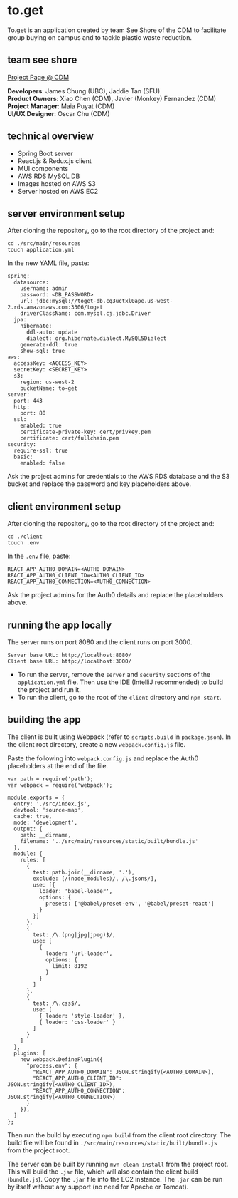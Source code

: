 # to.get

To.get is an application created by team See Shore of the CDM to facilitate group buying on campus and to tackle plastic waste reduction.

## team see shore

[Project Page @ CDM](https://thecdm.ca/projects/industry-projects/seeshore-sfu-fcat)

**Developers**: James Chung (UBC), Jaddie Tan (SFU)\
**Product Owners**: Xiao Chen (CDM), Javier (Monkey) Fernandez (CDM)\
**Project Manager**: Maia Puyat (CDM)\
**UI/UX Designer**: Oscar Chu (CDM)

## technical overview
- Spring Boot server
- React.js & Redux.js client
- MUI components
- AWS RDS MySQL DB
- Images hosted on AWS S3
- Server hosted on AWS EC2

## server environment setup

After cloning the repository, go to the root directory of the project and:
```
cd ./src/main/resources
touch application.yml
```
In the new YAML file, paste:
```
spring:
  datasource:
    username: admin
    password: <DB_PASSWORD>
    url: jdbc:mysql://toget-db.cq3uctxl0ape.us-west-2.rds.amazonaws.com:3306/toget
    driverClassName: com.mysql.cj.jdbc.Driver
  jpa:
    hibernate:
      ddl-auto: update
      dialect: org.hibernate.dialect.MySQL5Dialect
    generate-ddl: true
    show-sql: true
aws:
  accessKey: <ACCESS_KEY>
  secretKey: <SECRET_KEY>
  s3:
    region: us-west-2
    bucketName: to-get
server:
  port: 443
  http:
    port: 80
  ssl:
    enabled: true
    certificate-private-key: cert/privkey.pem
    certificate: cert/fullchain.pem
security:
  require-ssl: true
  basic:
    enabled: false
```
Ask the project admins for credentials to the AWS RDS database and the S3 bucket and replace the password and key placeholders above.

## client environment setup

After cloning the repository, go to the root directory of the project and:
```
cd ./client
touch .env
```
In the `.env` file, paste:
```
REACT_APP_AUTH0_DOMAIN=<AUTH0_DOMAIN>
REACT_APP_AUTH0_CLIENT_ID=<AUTH0_CLIENT_ID>
REACT_APP_AUTH0_CONNECTION=<AUTH0_CONNECTION>
```
Ask the project admins for the Auth0 details and replace the placeholders above.

## running the app locally

The server runs on port 8080 and the client runs on port 3000.
```
Server base URL: http://localhost:8080/
Client base URL: http://localhost:3000/
```

- To run the server, remove the `server` and `security` sections of the `application.yml` file. Then use the IDE (IntelliJ recommended) to build the project and run it.
- To run the client, go to the root of the `client` directory and `npm start`. 

## building the app

The client is built using Webpack (refer to `scripts.build` in `package.json`). In the client root directory, create a new `webpack.config.js` file.

Paste the following into `webpack.config.js` and replace the Auth0 placeholders at the end of the file.

```
var path = require('path');
var webpack = require('webpack');

module.exports = {
  entry: './src/index.js',
  devtool: 'source-map',
  cache: true,
  mode: 'development',
  output: {
    path: __dirname,
    filename: '../src/main/resources/static/built/bundle.js'
  },
  module: {
    rules: [
      {
        test: path.join(__dirname, '.'),
        exclude: [/(node_modules)/, /\.json$/],
        use: [{
          loader: 'babel-loader',
          options: {
            presets: ['@babel/preset-env', '@babel/preset-react']
          }
        }]
      },
      {
        test: /\.(png|jpg|jpeg)$/,
        use: [
          {
            loader: 'url-loader',
            options: {
              limit: 8192
            }
          }
        ]
      },
      {
        test: /\.css$/,
        use: [
          { loader: 'style-loader' },
          { loader: 'css-loader' }
        ]
      }
    ]
  },
  plugins: [
    new webpack.DefinePlugin({
      "process.env": {
        "REACT_APP_AUTH0_DOMAIN": JSON.stringify(<AUTH0_DOMAIN>),
        "REACT_APP_AUTH0_CLIENT_ID": JSON.stringify(<AUTH0_CLIENT_ID>),
        "REACT_APP_AUTH0_CONNECTION": JSON.stringify(<AUTH0_CONNECTION>)
      }
    }),
  ]
};
```

Then run the build by executing `npm build` from the client root directory. The build file will be found in `./src/main/resources/static/built/bundle.js` from the project root.

The server can be built by running `mvn clean install` from the project root. This will build the `.jar` file, which will also contain the client build (`bundle.js`). Copy the `.jar` file into the EC2 instance. The `.jar` can be run by itself without any support (no need for Apache or Tomcat).

